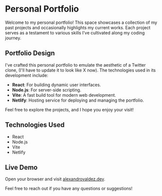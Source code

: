 # Personal Portfolio

Welcome to my personal portfolio! This space showcases a collection of my past projects and occasionally highlights my current works. Each project serves as a testament to various skills I've cultivated along my coding journey.

## Portfolio Design

I've crafted this personal portfolio to emulate the aesthetic of a Twitter clone, (I'll have to update it to look like X now). The technologies used in its development include:

- **React**: For building dynamic user interfaces.
- **Node.js**: For server-side scripting.
- **Vite**: A fast build tool for modern web development.
- **Netlify**: Hosting service for deploying and managing the portfolio.

Feel free to explore the projects, and I hope you enjoy your visit!

## Technologies Used

- React
- Node.js
- Vite
- Netlify

## Live Demo

Open your browser and visit [alexandrovaldez.dev](https://alexandrovaldez.dev).

Feel free to reach out if you have any questions or suggestions!
